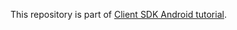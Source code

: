 This repository is part of [Client SDK Android tutorial](https://developer.nexmo.com/client-sdk/tutorials/android-in-app-messaging-chat/introduction).
